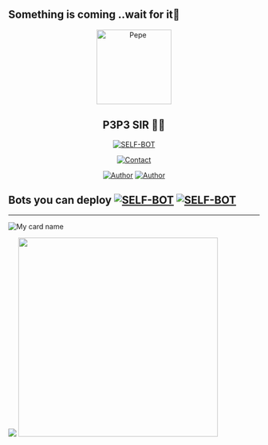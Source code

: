 ## Something is coming ..wait for it🙂

<div align="center">
<img src="https://www.linkpicture.com/q/IMG-20211103-WA0014.jpg" alt="Pepe" width="150" />

## P3P3 SIR 🌝💝

</div>

<p align="center">
<a href="##"><img title="SELF-BOT" src="https://img.shields.io/static/v1?label=Language&message=English&color=blue"></a>
</p>
<p align="center">
  <a href="https://Wa.me/+917736622139?text=Hello%20P3P3%20Bro🌝...fen%20boi%20aan😌💝"><img title="Contact" src="https://img.shields.io/badge/Contact-Pepe-blue.svg?style=for-the-badge&logo=whatsapp" /></a>
<p align="center">
<a href="https://chat.whatsapp.com/Ima3CdRZ81NCvGshtcQhK3"><img title="Author" src="https://img.shields.io/badge/Watsapp-Group-blue.svg?style=for-the-badge&logo=whatsapp" /></a> <a href="https://youtube.com/channel/UCVJ9029PQ-gJBtFQZZ3AJuA"><img title="Author" src="https://img.shields.io/badge/Youtube-PEPESIR-blue.svg?style=for-the-badge&logo=youtube" /></a>
</p>

## Bots you can deploy <a href="https://github.com/pepesir/Bosco"><img title="SELF-BOT" src="https://img.shields.io/static/v1?label=Bosco&message=Bot&color=black"></a> <a href="https://github.com/pepesir/PEPE-SIR"><img title="SELF-BOT" src="https://img.shields.io/static/v1?label=PEPE-SIR&message=Bot&color=black"></a>



<hr></hr>

![My card name](https://cardivo.vercel.app/api?name=PEPE-SIR&description=Hi,%20Welcome%20To%20My%20Profile%20❤&image=https://avatars.githubusercontent.com/u/90826638?v=4&s=10?v=4&backgroundColor=%23ecf0f1&instagram=_roshan_p_r&github=pepesir&twitter=&pattern=leaf&colorPattern=%23eaeaea)


<img src="https://github.com/SP-XD/SP-XD/blob/main/images/dino_rounded.gif?raw=true" href="https://github.com/SP-XD" />

<img src="https://github.com/SP-XD/SP-XD/blob/main/images/this_page_is.gif?raw=true"  width="400"/>

</div>


<!--
**pepe-sir/pepesir** is a ✨ _special_ ✨ repository because its `README.md` (this file) appears on your GitHub profile.




Here are some ideas to get you started:

- 🔭 I’m currently working on PEPE-SIR
- 🌱 I’m currently learning Nothing much🙃
- 👯 I’m looking to collaborate on Nobody
- 🤔 I’m looking for help with someone
- 💬 Ask me about 🥴
- 📫 How to reach me:https://Wa.me/+917736622139
- 😄 Pronouns: 🥲
- ⚡ Fun fact: Me itself a fun for some people 🙂
-->
